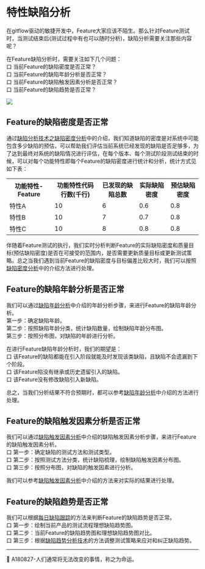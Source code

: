 # 特性缺陷分析

在gitflow驱动的敏捷开发中，Feature大家应该不陌生。那么针对Feature测试时，当测试结束后(测试过程中有也可以随时分析)，缺陷分析需要关注那些内容呢？

在Feature缺陷分析时，需要关注如下几个问题：   
口  当前Feature的缺陷密度是否正常？   
口  当前Feature的缺陷年龄分析是否正常？   
口  当前Feature的缺陷触发因素分析是否正常？   
口  当前Feature的缺陷趋势是否正常？   

![](https://shen89s.github.io/resFiles/r2/特性缺陷分析.jpg)

## Feature的缺陷密度是否正常

通过[缺陷分析技术之缺陷密度分析](books/缺陷密度分析.md)中的介绍，我们知道缺陷的密度是对系统中可能包含多少缺陷的预估，可以帮助我们评估当前系统已经发现的缺陷是否足够多，为了达到最终对系统的缺陷情况进行评估，在每个版本、每个测试阶段测试结束的时候，可以对每个功能特性即每个Feature的缺陷密度进行统计和分析，统计方式见如下表：
<table>
	<tr>
		<th>功能特性-Feature</th>
		<th>功能特性代码行数(千行)</th>
		<th>已发现的缺陷总数</th>
		<th>实际缺陷密度</th>
		<th>预估缺陷密度</th>
	</tr>
	<tr>
		<td>特性A</td>
		<td>10</td>
		<td>6</td>
		<td>0.6</td>
		<td>0.8</td>
	</tr>
	<tr>
		<td>特性B</td>
		<td>10</td>
		<td>7</td>
		<td>0.7</td>
		<td>0.8</td>
	</tr>
	<tr>
		<td>特性C</td>
		<td>10</td>
		<td>8</td>
		<td>0.8</td>
		<td>0.8</td>
	</tr>
</table>

伴随着Feature测试的执行，我们实时分析判断Feature的实际缺陷密度和质量目标(预估缺陷密度)是否在可接受的范围内，是否需要更新质量目标或更新测试策略。总之当我们遇到当前Feature的缺陷密度与目标偏差比较大时，我们可以按照 [缺陷密度分析](books/缺陷密度分析.md)中的介绍方法进行处理。

## Feature的缺陷年龄分析是否正常

我们可以通过[缺陷年龄分析](books/缺陷年龄分析.md)中介绍的年龄分析步骤，来进行Feature的缺陷年龄分析。   
第一步：确定缺陷年龄。   
第二步：按照缺陷年龄分类，统计缺陷数量，绘制缺陷年龄分布图。   
第三步：按照分布图，对缺陷的年龄进行分析。   

在进行Feature缺陷年龄分析时，我们的期望是：   
口 该Feature的缺陷都能在引入阶段就能及时发现该类缺陷，且缺陷不会遗漏到下个阶段。   
口 该Feature陷没有继承或历史遗留引入的缺陷。   
口 该Feature没有修改缺陷引入新缺陷。   

总之，当我们分析结果不符合预期时，都可以参考[缺陷年龄分析](books/缺陷年龄分析.md)中介绍的方法进行处理。

## Feature的缺陷触发因素分析是否正常

我们可以通过[缺陷触发因素分析](books/缺陷触发因素分析.md)中介绍的缺陷触发因素分析步骤，来进行Feature的缺陷触发因素分析。     
口 第一步：确定缺陷的测试方法和测试类型。   
口 第二步：按照测试方法分类，统计缺陷梳理，绘制缺陷触发因素分布图。   
口 第三步：按照分布图，对缺陷的触发因素进行分析。   

我们可以参考[缺陷触发因素分析](books/缺陷触发因素分析.md)中介绍的方法来对实际的结果进行处理。

## Feature的缺陷趋势是否正常

我们可以根据[每日缺陷跟踪](books/每日缺陷跟踪.md)的方法来判断Feature的缺陷趋势是否正常。   
口 第一步：绘制当前产品的测试流程理想缺陷趋势图。   
口 第二步：当前Feature的缺陷趋势图和理想缺陷趋势图对比。   
口 第三步：根据[缺陷趋势分析技术](books/缺陷趋势分析.md)的方法调整测试策略来应对和纠正缺陷趋势。   



* * *
:bell: A180827-人们通常将无法改变的事情，称之为命运。
